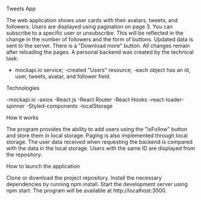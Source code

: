 Tweets App

The web application shows user cards with their avatars, tweets, and followers. Users are displayed using pagination on page 3. You can subscribe to a specific user or unsubscribe. This will be reflected in the change in the number of followers and the form of buttons. Updated data is sent to the server. There is a "Download more" button. All changes remain after reloading the pages.
A personal backend was created by the technical task:

- mockapi.io service;
  -created "Users" resource;
  -each object has an id, user, tweets, avatar, and follower field.

Technologies

-mockapi.io
-axios
-React.js
-React Router
-React Hooks
-react-loader-spinner
-Styled-components
-localStorage

How it works

The program provides the ability to add users using the "isFollow" button and store them in local storage. Paging is also implemented through local storage. The user data received when requesting the backend is compared with the data in the local storage. Users with the same ID are displayed from the repository.

How to launch the application

Clone or download the project repository.
Install the necessary dependencies by running npm install.
Start the development server using npm start.
The program will be available at http://localhost:3000.
